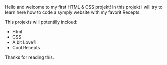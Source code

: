 Hello and welcome to my first HTML & CSS projekt!
In this projekt i will try to learn here how to code a symply website with my favorit Recepts. 

This projekts will potentilly incloud:
- Html
- CSS
- A bit Love?!
- Cool Recepts 

Thanks for reading this. 